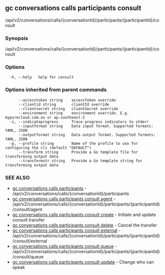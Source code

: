 ## gc conversations calls participants consult

/api/v2/conversations/calls/{conversationId}/participants/{participantId}/consult

### Synopsis

/api/v2/conversations/calls/{conversationId}/participants/{participantId}/consult

### Options

```
  -h, --help   help for consult
```

### Options inherited from parent commands

```
      --accesstoken string    accessToken override
      --clientid string       clientId override
      --clientsecret string   clientSecret override
      --environment string    environment override. E.g. mypurecloud.com.au or ap-southeast-2
  -i, --indicateprogress      Trace progress indicators to stderr
      --inputformat string    Data input format. Supported formats: YAML, JSON
      --outputformat string   Data output format. Supported formats: YAML, JSON
  -p, --profile string        Name of the profile to use for configuring the cli (default "DEFAULT")
      --transform string      Provide a Go template file for transforming output data
      --transformstr string   Provide a Go template string for transforming output data
```

### SEE ALSO

* [gc conversations calls participants](gc_conversations_calls_participants.html)	 - /api/v2/conversations/calls/{conversationId}/participants
* [gc conversations calls participants consult agent](gc_conversations_calls_participants_consult_agent.html)	 - /api/v2/conversations/calls/{conversationId}/participants/{participantId}/consult/agent
* [gc conversations calls participants consult create](gc_conversations_calls_participants_consult_create.html)	 - Initiate and update consult transfer
* [gc conversations calls participants consult delete](gc_conversations_calls_participants_consult_delete.html)	 - Cancel the transfer
* [gc conversations calls participants consult external](gc_conversations_calls_participants_consult_external.html)	 - /api/v2/conversations/calls/{conversationId}/participants/{participantId}/consult/external
* [gc conversations calls participants consult queue](gc_conversations_calls_participants_consult_queue.html)	 - /api/v2/conversations/calls/{conversationId}/participants/{participantId}/consult/queue
* [gc conversations calls participants consult update](gc_conversations_calls_participants_consult_update.html)	 - Change who can speak


